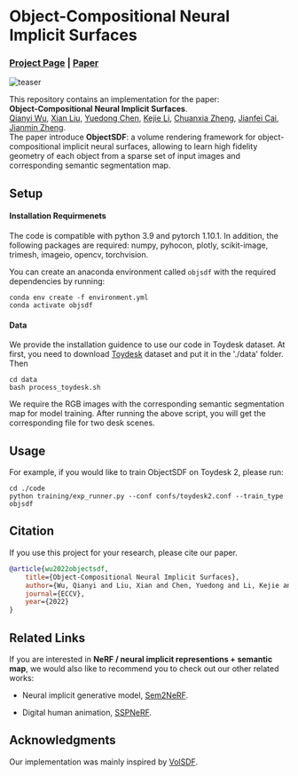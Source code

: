 # Object-Compositional Neural Implicit Surfaces

### [Project Page](https://qianyiwu.github.io/objectsdf/) | [Paper](http://arxiv.org/abs/2207.09686)

![teaser](./media/teaser.gif)

This repository contains an implementation for the paper:  
**Object-Compositional Neural Implicit Surfaces**.  
[Qianyi Wu](https://qianyiwu.github.io/), [Xian Liu](https://alvinliu0.github.io/), [Yuedong Chen](https://donydchen.github.io/), [Kejie Li](https://likojack.github.io/kejieli/#/home), [Chuanxia Zheng](https://www.chuanxiaz.com/), [Jianfei Cai](https://jianfei-cai.github.io/), [Jianmin Zheng](https://personal.ntu.edu.sg/asjmzheng/).  
The paper introduce **ObjectSDF**: a volume rendering framework for object-compositional implicit neural surfaces, allowing to learn high fidelity geometry of each object from a sparse set of input images and corresponding semantic segmentation map.

## Setup

#### Installation Requirmenets

The code is compatible with python 3.9 and pytorch 1.10.1. In addition, the following packages are required:
numpy, pyhocon, plotly, scikit-image, trimesh, imageio, opencv, torchvision.

You can create an anaconda environment called `objsdf` with the required dependencies by running:

```
conda env create -f environment.yml
conda activate objsdf
```

#### Data

We provide the installation guidence to use our code in Toydesk dataset. At first, you need to download [Toydesk](https://zjueducn-my.sharepoint.com/:u:/g/personal/ybbbbt_zju_edu_cn/EVgSQo48M6ZNmNqrggYU0qUBqSlAjOTMYn1YuRztdM2uTw?e=icdHdp) dataset and put it in the './data' folder. Then

```
cd data
bash process_toydesk.sh
```

We require the RGB images with the corresponding semantic segmentation map for model training. After running the above script, you will get the corresponding file for two desk scenes.

## Usage

For example, if you would like to train ObjectSDF on Toydesk 2, please run:

```
cd ./code
python training/exp_runner.py --conf confs/toydesk2.conf --train_type objsdf
```

## Citation
If you use this project for your research, please cite our paper.

```bibtex
@article{wu2022objectsdf,
    title={Object-Compositional Neural Implicit Surfaces},
    author={Wu, Qianyi and Liu, Xian and Chen, Yuedong and Li, Kejie and Zheng, Chuanxia and Cai, Jianfei and Zheng, Jianmin},
    journal={ECCV},
    year={2022}
}
```

## Related Links
If you are interested in **NeRF / neural implicit representions + semantic map**, we would also like to recommend you to check out our other related works:

* Neural implicit generative model, [Sem2NeRF](https://donydchen.github.io/sem2nerf/).

* Digital human animation, [SSPNeRF](https://alvinliu0.github.io/projects/SSP-NeRF).

## Acknowledgments

Our implementation was mainly inspired by [VolSDF](https://github.com/lioryariv/volsdf).
